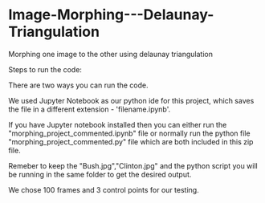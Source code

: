 # Image-Morphing---Delaunay-Triangulation
Morphing one image to the other using delaunay triangulation 

Steps to run the code:

There are two ways you can run the code.

We used Jupyter Notebook as our python ide for this project, which
saves the file in a different extension - 'filename.ipynb'.

If you have Jupyter notebook installed then you can either run the 
"morphing_project_commented.ipynb" file or normally run the python file
"morphing_project_commented.py" file which are both included in this zip file.

Remeber to keep the "Bush.jpg","Clinton.jpg" and the python script you will be
running in the same folder to get the desired output.

We chose 100 frames and 3 control points for our testing. 
